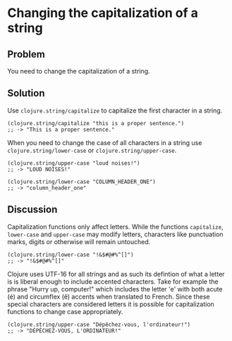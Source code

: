 # Changing the capitalization of a string

## Problem

You need to change the capitalization of a string.

## Solution

Use `clojure.string/capitalize` to capitalize the first character in a string.

    (clojure.string/capitalize "this is a proper sentence.")
    ;; -> "This is a proper sentence."
    
When you need to change the case of all characters in a string use
`clojure.string/lower-case` or `clojure.string/upper-case`.

    (clojure.string/upper-case "loud noises!")
    ;; -> "LOUD NOISES!"
    
    (clojure.string/lower-case "COLUMN_HEADER_ONE")
    ;; -> "column_header_one"
    
## Discussion

Capitalization functions only affect letters. While the functions
`capitalize`, `lower-case` and `upper-case` may modify letters,
characters like punctuation marks, digits or otherwise will remain
untouched.

    (clojure.string/lower-case "!&$#@#%^[]")
    ;; -> "!&$#@#%^[]"

Clojure uses UTF-16 for all strings and as such its defintion of what
a letter is is liberal enough to include accented characters. Take for
example the phrase "Hurry up, computer!" which includes the letter
'e' with both acute (é) and circumflex (ê) accents when translated
to French. Since these special characters are considered letters it is
possible for capitalization functions to change case appropriately.
    
    (clojure.string/upper-case "Dépêchez-vous, l'ordinateur!")
    ;; -> "DÉPÊCHEZ-VOUS, L'ORDINATEUR!"



    
